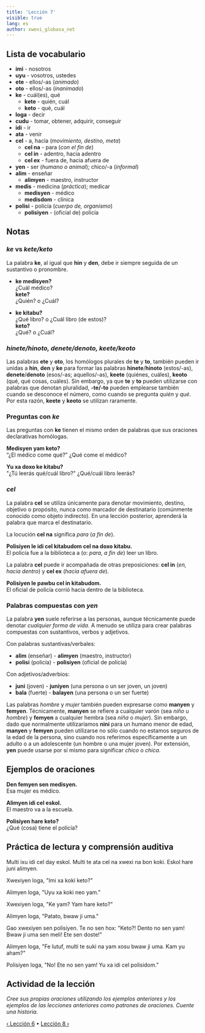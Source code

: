 ```yaml
---
title: 'Lección 7'
visible: true
lang: es
author: xwexi_globasa_net
---
```


## Lista de vocabulario

* **imi** - nosotros
* **uyu** - vosotros, ustedes
* **ete** - ellos/-as (_animado_)
* **oto** - ellos/-as (_inanimado_)
* **ke** - cuál(es), qué
	* **kete** - quién, cuál
	* **keto** - qué, cuál
* **loga** - decir
* **cudu** - tomar, obtener, adquirir, conseguir
* **idi** - ir
* **ata** - venir
* **cel** - a, hacia (_movimiento, destino, meta_)
  * **cel na** - para (_con el fin de_)
  * **cel in** - adentro, hacia adentro
  * **cel ex** - fuera de, hacia afuera de
* **yen** - ser (_humano o animal_); chico/-a (_informal_)
* **alim** - enseñar
	* **alimyen** - maestro, instructor
* **medis** - medicina (_práctica_); medicar
	* **medisyen** - médico
	* **medisdom** - clínica
* **polisi** - policía (_cuerpo de, organismo_)
	* **polisiyen** - (oficial de) policía

## Notas

### _ke_ vs _kete/keto_

La palabra **ke**, al igual que **hin** y **den**, debe ir siempre seguida de un sustantivo o pronombre.

* **ke medisyen?**    
¿Cuál médico?  
**kete?**  
¿Quién? o ¿Cuál?

* **ke kitabu?**    
¿Qué libro? o ¿Cuál libro (de estos)?  
**keto?**  
¿Qué? o ¿Cuál?

### _hinete/hinoto, denete/denoto, keete/keoto_

Las palabras **ete** y **oto**, los homólogos plurales de **te** y **to**, también pueden ir unidas a **hin**, **den** y **ke** para formar las palabras **hinete**/**hinoto** (estos/-as), **denete**/**denoto** (esos/-as; aquellos/-as), **keete** (quiénes, cuáles), **keoto** (qué, qué cosas, cuáles). Sin embargo, ya que **te** y **to** pueden utilizarse con palabras que denotan pluralidad, **-te/-to** pueden emplearse también cuando se desconoce el número, como cuando se pregunta _quién_ y _qué_. Por esta razón, **keete** y **keoto** se utilizan raramente.

### Preguntas con _ke_

Las preguntas con **ke** tienen el mismo orden de palabras que sus oraciones declarativas homólogas.

**Medisyen yam keto?**  
“¿El médico come qué?”
¿Qué come el médico?

**Yu xa doxo ke kitabu?**       
"¿Tú leerás qué/cuál libro?"
¿Qué/cuál libro leerás?

### _cel_

La palabra **cel** se utiliza únicamente para denotar movimiento, destino, objetivo o propósito, nunca como marcador de destinatario (comúnmente conocido como objeto indirecto). En una lección posterior, aprenderá la palabra que marca el destinatario.

La locución **cel na** significa _para_ (_a fin de_).  

**Polisiyen le idi cel kitabudom cel na doxo kitabu.**  
El policía fue a la biblioteca a (o: _para, a fin de_) leer un libro.

La palabra **cel** puede ir acompañada de otras preposiciones: **cel in** (_en, hacia dentro_) y **cel ex** (_hacia afuera de_).

**Polisiyen le pawbu cel in kitabudom.**  
El oficial de policía corrió hacia dentro de la biblioteca.

### Palabras compuestas con _yen_

La palabra **yen** suele referirse a las personas, aunque técnicamente puede denotar _cualquier forma de vida_. A menudo se utiliza para crear palabras compuestas con sustantivos, verbos y adjetivos.

Con palabras sustantivas/verbales:

* **alim** (enseñar) - **alimyen** (maestro, instructor)
* **polisi** (policía) - **polisiyen** (oficial de policía)

Con adjetivos/adverbios:

* **juni** (joven) - **juniyen** (una persona o un ser joven, un joven)
* **bala** (fuerte) - **balayen** (una persona o un ser fuerte)

Las palabras _hombre_ y _mujer_ también pueden expresarse como **manyen** y **femyen**. Técnicamente, **manyen** se refiere a cualquier varón (sea _niño_ u _hombre_) y **femyen** a cualquier hembra (sea _niña_ o _mujer_). Sin embargo, dado que normalmente utilizaríamos **nini** para un humano menor de edad, **manyen** y **femyen** pueden utilizarse no sólo cuando no estamos seguros de la edad de la persona, sino cuando nos referimos específicamente a un adulto o a un adolescente (un hombre o una mujer joven). Por extensión, **yen** puede usarse por sí mismo para significar _chico_ o _chica_.

## Ejemplos de oraciones

**Den femyen sen medisyen.**  
Esa mujer es médico.

**Alimyen idi cel eskol.**  
El maestro va a la escuela.

**Polisiyen hare keto?**  
¿Qué (cosa) tiene el policía?

## Práctica de lectura y comprensión auditiva

Multi ixu idi cel day eskol. Multi te ata cel na xwexi na bon koki. Eskol hare juni alimyen.

Xwexiyen loga, "Imi xa koki keto?"

Alimyen loga, "Uyu xa koki neo yam."

Xwexiyen loga, "Ke yam? Yam hare keto?"

Alimyen loga, "Patato, bwaw ji uma."

Gao xwexiyen sen polisiyen. Te no sen hox: "Keto?! Dento no sen yam! Bwaw ji uma sen meli! Ete sen doste!"

Alimyen loga, "Fe lutuf, multi te suki na yam xosu bwaw ji uma. Kam yu aham?" 

Polisiyen loga, "No! Ete no sen yam! Yu xa idi cel polisidom."

## Actividad de la lección

_Cree sus propias oraciones utilizando los ejemplos anteriores y los ejemplos de las lecciones anteriores como patrones de oraciones. Cuente una historia._

[&#8249; Lección 6](./02.darsu.06.default.spa.md) &#8226;
[Lección 8 &#8250;](./02.darsu.08.default.spa.md)

